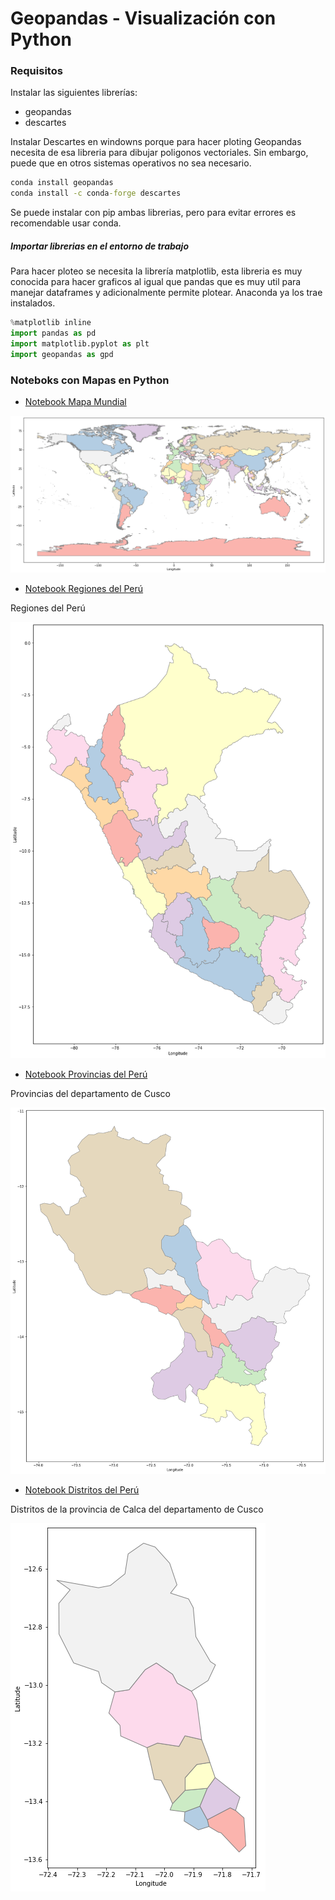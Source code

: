 # Geopandas - Visualización con Python

### Requisitos
Instalar las siguientes librerías:
+ geopandas
+ descartes

Instalar Descartes en windowns porque para hacer ploting Geopandas necesita de esa libreria para dibujar poligonos vectoriales. Sin embargo, puede que en otros sistemas operativos no sea necesario.

```cmd
conda install geopandas
conda install -c conda-forge descartes
```
Se puede instalar con pip ambas librerias, pero para evitar errores es recomendable usar conda.

##### Importar librerias en el entorno de trabajo

Para hacer ploteo se necesita la librería matplotlib, esta libreria es muy conocida para hacer graficos al igual que pandas que es muy util para manejar dataframes y adicionalmente permite plotear. Anaconda ya los trae instalados.

```python
%matplotlib inline
import pandas as pd
import matplotlib.pyplot as plt
import geopandas as gpd
```

### Noteboks con Mapas en Python

+ [Notebook Mapa Mundial](https://github.com/NoeMelo/geopandas-visualizacion/blob/master/geopandas_world.ipynb)

![alt text](https://github.com/NoeMelo/geopandas-visualizacion/blob/master/data/images/world.png)

+ [Notebook Regiones del Perú](https://github.com/NoeMelo/geopandas-visualizacion/blob/master/geopandas_regions.ipynb)

Regiones del Perú

![alt text](https://github.com/NoeMelo/geopandas-visualizacion/blob/master/data/images/regiones.png)

+ [Notebook Provincias del Perú](https://github.com/NoeMelo/geopandas-visualizacion/blob/master/geopandas_provinces.ipynb)

Provincias del departamento de Cusco

![alt text](https://github.com/NoeMelo/geopandas-visualizacion/blob/master/data/images/provincias.png)

+ [Notebook Distritos del Perú](https://github.com/NoeMelo/geopandas-visualizacion/blob/master/geopandas_districts.ipynb)

Distritos de la provincia de Calca del departamento de Cusco

![alt text](https://github.com/NoeMelo/geopandas-visualizacion/blob/master/data/images/distritos.png)
